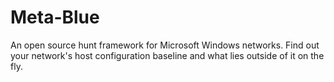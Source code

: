 # Meta-Blue
An open source hunt framework for Microsoft Windows networks. Find out your network's host configuration baseline and what lies outside of it on the fly. 
